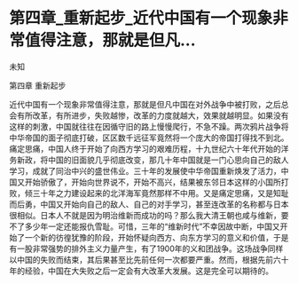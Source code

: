 # 第四章_重新起步_近代中国有一个现象非常值得注意，那就是但凡...

未知

第四章 重新起步

近代中国有一个现象非常值得注意，那就是但凡中国在对外战争中被打败，之后总会有所改革，有所进步，失败越惨，改革的力度就越大，效果就越明显。如果没有这样的刺激，中国就往往在因循守旧的路上慢慢爬行，不急不躁。两次鸦片战争将中华帝国的面子彻底打破，区区数千远征军竟然将一个庞大的帝国打得找不到北。痛定思痛，中国人终于开始了向西方学习的艰难历程，十九世纪六十年代开始的洋务新政，将中国的旧面貌几乎彻底改变，那几十年中国就是一门心思向自己的敌人学习，成就了同治中兴的盛世伟业。三十年的发展使中华帝国重新焕发了活力，中国又开始骄傲了，开始向世界说不，开始不高兴，结果被东邻日本这样的小国所打败，倾三十年之力建设起来的北洋海军竟然那样不中用。又是痛定思痛，又是知耻而后勇，中国又开始向自己的敌人、自己的对手学习，甚至连改革的名称都与日本很相似。日本人不就是因为明治维新而成功的吗？那么我大清王朝也咸与维新，要不了多少年一定还能报仇雪耻。可惜，三年的“维新时代”不幸因故中断，中国又开始了一个新的彷徨犹豫的阶段，开始怀疑向西方、向东方学习的意义和价值，于是有一股非常强势的排外主义力量产生，有了1900年的义和团战争。这场战争同样以中国的失败而结束，其后果甚至比先前任何一次都要严重。然而，根据先前六十年的经验，中国在大失败之后一定会有大改革大发展。这是完全可以期待的。